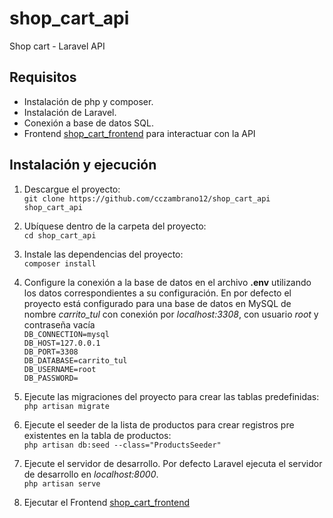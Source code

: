 # shop_cart_api
Shop cart - Laravel API

## Requisitos
- Instalación de php y composer.
- Instalación de Laravel.
- Conexión a base de datos SQL.
- Frontend [shop_cart_frontend](https://github.com/cczambrano12/shop_cart_frontend) para interactuar con la API

## Instalación y ejecución
1. Descargue el proyecto:  
`git clone https://github.com/cczambrano12/shop_cart_api shop_cart_api`  

2. Ubíquese dentro de la carpeta del proyecto:  
`cd shop_cart_api`  

3. Instale las dependencias del proyecto:  
`composer install`  

4. Configure la conexión a la base de datos en el archivo **.env** utilizando los datos correspondientes a su configuración. En por defecto el proyecto está configurado para una base de datos en MySQL de nombre *carrito_tul* con conexión por *localhost:3308*, con usuario *root* y contraseña vacía  
    `DB_CONNECTION=mysql`  
    `DB_HOST=127.0.0.1`  
    `DB_PORT=3308`  
    `DB_DATABASE=carrito_tul`  
    `DB_USERNAME=root`  
    `DB_PASSWORD=`  

5. Ejecute las migraciones del proyecto para crear las tablas predefinidas:  
`php artisan migrate`  

6. Ejecute el seeder de la lista de productos para crear registros pre existentes en la tabla de productos:  
`php artisan db:seed --class="ProductsSeeder"`

7. Ejecute el servidor de desarrollo. Por defecto Laravel ejecuta el servidor de desarrollo en *localhost:8000*.     
`php artisan serve`  

8. Ejecutar el Frontend [shop_cart_frontend](https://github.com/cczambrano12/shop_cart_frontend)
